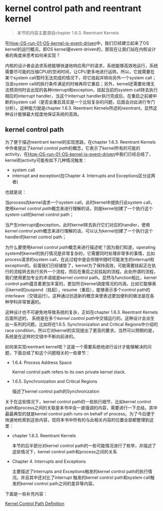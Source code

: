 # kernel control path and reentrant kernel

> 本节的内容主要源自chapter 1.6.3. Reentrant Kernels

在[How-OS-run-01-OS-kernel-is-event-driven](./How-OS-run-01-OS-kernel-is-event-driven.md)中，我们已经建立起来了OS kernel的运行概况，即OS kernel是event-driven的，那现在让我们站在内核设计者的角度来思考如何来实现？

内核的设计者会追求系统能够快速地响应用户的请求，系统能够高效地运行，系统需要尽可能的压缩CPU的空闲时间，让CPU更多地进行运转。所以，它就需要在某个system call暂时无法完成的情况下，将它挂起并转向另外一个system call；当该system call的执行条件满足的时候再将它重启；另外，kernel还需要处理无法预测何时会出现的各种interrupt和exception，挂起当前的system call转去执行相应的interrupt handler，当这个interrupt handler执行完成后，在重启之前被中断的system call（是否会重启其实是一个比较复杂的问题，后面会对此进行专门分析）。这种能力就是chapter 1.6.3. Reentrant Kernels所述的*reentrant*。显然这种设计能够最大程度地保证系统的高效。

## kernel control path

为了便于描述reentrant kernel的实现思路，在chapter 1.6.3. Reentrant Kernels中作者提出了*kernel control path*的概念，它表示了kernel所有的可能的activity，在[How-OS-run-01-OS-kernel-is-event-driven](./How-OS-run-01-OS-kernel-is-event-driven.md)中我们已经总结了，kernel的activity可能有如下几种情况触发：

- system call
- interrupt and exception(在Chapter 4. Interrupts and Exceptions区分这两者)

也就是说：

当process向kernel请求一个system call，此时kernel中就执行此system call，使用*kernel control path*概念来进行理解的话，则是kernel创建了一个执行这个system call的kernel control path；

当产生interrupt或exception，此时kernel转去执行它们对应的handler，使用*kernel control path*概念来进行理解的话，可以认为kernel创建了一个执行这个handler的kernel control path；

为什么要使用*kernel control path*概念来进行描述呢？因为我们知道，operating system的kernel的执行情况是非常复杂的，它需要同时处理非常多的事情，比如process请求的system call，在此过程中是会伴随中随时可能发生的interrupt和exception的。前面我们已经铺垫了，kernel为了保持高效，可能需要挂起正在执行的流程转去执行另外一个流程，而后在重启之前挂起的流程。此处所谓的流程，我们使用更加专业的术语就是kernel control path。显然与function相比，kernel control path蕴含着更加丰富的，更加符合kernel调度情况的内涵，比如它能够表示kernel的suspend（挂起），resume（重启），能够表示多个control path的interleave（交错运行）。这种通过创造新的概念来使表述更加便利的做法是在各种学科非常普遍的。



这种设计也不可避免地导致系统的复杂，正如在chapter 1.6.3. Reentrant Kernels后面所述的， 系统是在多个*kernel control path*中交错运行的。这种设计会派生出一系列的问题，比如将在1.6.5. Synchronization and Critical Regions中介绍的race condition，所以它对kernel的实现提出了更高的要求。当然可以预期的是，系统是在这样的交错中不断向前进的。

如何来实现reentrant kernel呢？这是一个需要系统地进行设计才能够解决的问题，下面总结了和这个问题相关的一些章节：

- 1.6.4. Process Address Space

  Kernel control path refers to its own private kernel stack.

- 1.6.5. Synchronization and Critical Regions

  描述了kernel control path的Synchronization





关于在这些情况下，kernel control path的一些执行细节，比如kernel control path和process之间的关联是本书中会一直强调的内容，需要进行一下总结，其中最最典型的就是kernel control path runs on behalf of process。为了今后便于快速地检索到这些内容，现将本书中所有的与此相关内容的位置全部都整理到这里：

- chapter 1.6.3. Reentrant Kernels

  本节的后半部分对kernel control path的一些可能情况进行了枚举，并描述了这些情况下，kernel control path和process之间的关系

- Chapter 4. Interrupts and Exceptions

  主要描述了Interrupts and Exceptions触发的kernel control path的执行情况。并且其中还对比了interrupt 触发的kernel control path和system call触发的kernel control path之间的差异等内容。

下面是一些补充内容：

[Kernel Control Path Definition](http://www.linfo.org/kernel_control_path.html)



